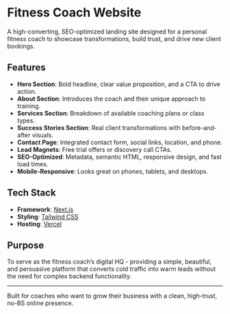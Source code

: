 # Fitness Coach Website

A high-converting, SEO-optimized landing site designed for a personal fitness coach to showcase transformations, build trust, and drive new client bookings.

## Features

- **Hero Section**: Bold headline, clear value proposition, and a CTA to drive action.
- **About Section**: Introduces the coach and their unique approach to training.
- **Services Section**: Breakdown of available coaching plans or class types.
- **Success Stories Section**: Real client transformations with before-and-after visuals.
- **Contact Page**: Integrated contact form, social links, location, and phone.
- **Lead Magnets**: Free trial offers or discovery call CTAs.
- **SEO-Optimized**: Metadata, semantic HTML, responsive design, and fast load times.
- **Mobile-Responsive**: Looks great on phones, tablets, and desktops.

## Tech Stack

- **Framework**: [Next.js](https://nextjs.org/)
- **Styling**: [Tailwind CSS](https://tailwindcss.com/)
- **Hosting**: [Vercel](https://vercel.com/)

## Purpose

To serve as the fitness coach’s digital HQ - providing a simple, beautiful, and persuasive platform that converts cold traffic into warm leads without the need for complex backend functionality.

---

Built for coaches who want to grow their business with a clean, high-trust, no-BS online presence.
